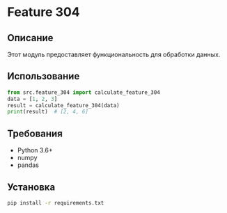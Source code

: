 # Feature 304
## Описание
Этот модуль предоставляет функциональность для обработки данных.
## Использование
```python
from src.feature_304 import calculate_feature_304
data = [1, 2, 3]
result = calculate_feature_304(data)
print(result)  # [2, 4, 6]
```
## Требования
- Python 3.6+
- numpy
- pandas
## Установка
```bash
pip install -r requirements.txt
```